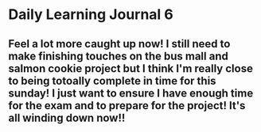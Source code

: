 # **Daily Learning Journal 6**

## Feel a lot more caught up now! I still need to make finishing touches on the bus mall and salmon cookie project but I think I'm really close to being totoally complete in time for this sunday!  I just want to ensure I have enough time for the exam and to prepare for the project! It's all winding down now!!
